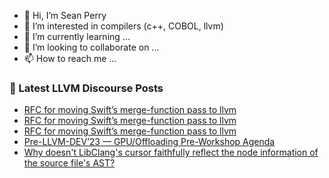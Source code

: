 - 👋 Hi, I’m Sean Perry
- 👀 I’m interested in compilers (c++, COBOL, llvm)
- 🌱 I’m currently learning ...
- 💞️ I’m looking to collaborate on ...
- 📫 How to reach me ...

<!---
s66perry/s66perry is a ✨ special ✨ repository because its `README.md` (this file) appears on your GitHub profile.
You can click the Preview link to take a look at your changes.
--->
### 📕 Latest LLVM Discourse Posts

<!-- DISCOURSE-LLVM:START -->
- [RFC for moving Swift’s merge-function pass to llvm](https://discourse.llvm.org/t/rfc-for-moving-swift-s-merge-function-pass-to-llvm/73778#post_3)
- [RFC for moving Swift’s merge-function pass to llvm](https://discourse.llvm.org/t/rfc-for-moving-swift-s-merge-function-pass-to-llvm/73778#post_2)
- [RFC for moving Swift’s merge-function pass to llvm](https://discourse.llvm.org/t/rfc-for-moving-swift-s-merge-function-pass-to-llvm/73778#post_1)
- [Pre-LLVM-DEV’23 — GPU/Offloading Pre-Workshop Agenda](https://discourse.llvm.org/t/pre-llvm-dev-23-gpu-offloading-pre-workshop-agenda/73775#post_1)
- [Why doesn&#39;t LibClang&#39;s cursor faithfully reflect the node information of the source file&#39;s AST?](https://discourse.llvm.org/t/why-doesnt-libclangs-cursor-faithfully-reflect-the-node-information-of-the-source-files-ast/73704#post_5)
<!-- DISCOURSE-LLVM:END -->
